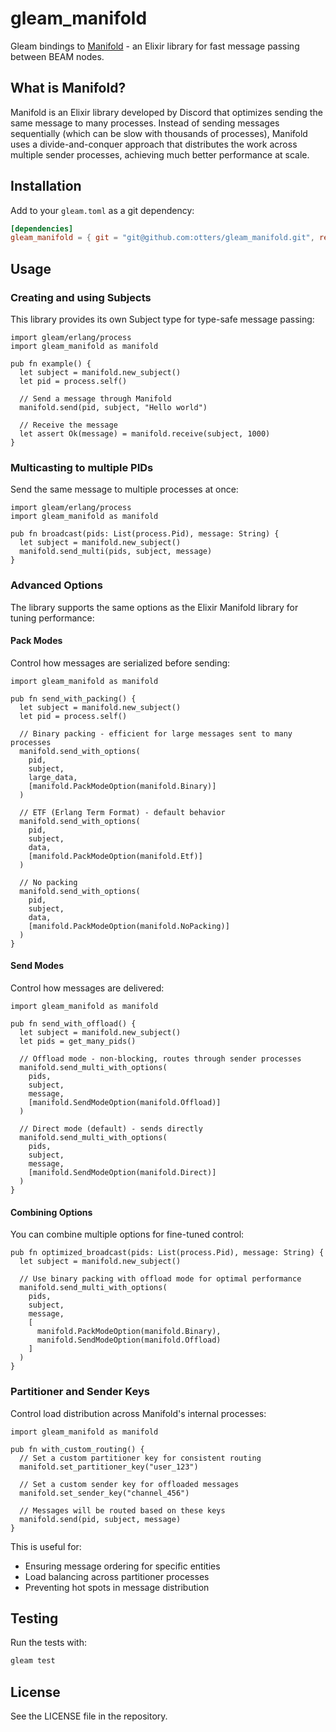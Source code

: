 # gleam_manifold

Gleam bindings to [Manifold](https://github.com/discord/manifold) - an Elixir library for fast message passing between BEAM nodes.

## What is Manifold?

Manifold is an Elixir library developed by Discord that optimizes sending the same message to many processes. Instead of sending messages sequentially (which can be slow with thousands of processes), Manifold uses a divide-and-conquer approach that distributes the work across multiple sender processes, achieving much better performance at scale.

## Installation

Add to your `gleam.toml` as a git dependency:

```toml
[dependencies]
gleam_manifold = { git = "git@github.com:otters/gleam_manifold.git", ref = "<commit hash>" }
```

## Usage

### Creating and using Subjects

This library provides its own Subject type for type-safe message passing:

```gleam
import gleam/erlang/process
import gleam_manifold as manifold

pub fn example() {
  let subject = manifold.new_subject()
  let pid = process.self()

  // Send a message through Manifold
  manifold.send(pid, subject, "Hello world")

  // Receive the message
  let assert Ok(message) = manifold.receive(subject, 1000)
}
```

### Multicasting to multiple PIDs

Send the same message to multiple processes at once:

```gleam
import gleam/erlang/process
import gleam_manifold as manifold

pub fn broadcast(pids: List(process.Pid), message: String) {
  let subject = manifold.new_subject()
  manifold.send_multi(pids, subject, message)
}
```

### Advanced Options

The library supports the same options as the Elixir Manifold library for tuning performance:

#### Pack Modes

Control how messages are serialized before sending:

```gleam
import gleam_manifold as manifold

pub fn send_with_packing() {
  let subject = manifold.new_subject()
  let pid = process.self()

  // Binary packing - efficient for large messages sent to many processes
  manifold.send_with_options(
    pid,
    subject,
    large_data,
    [manifold.PackModeOption(manifold.Binary)]
  )

  // ETF (Erlang Term Format) - default behavior
  manifold.send_with_options(
    pid,
    subject,
    data,
    [manifold.PackModeOption(manifold.Etf)]
  )

  // No packing
  manifold.send_with_options(
    pid,
    subject,
    data,
    [manifold.PackModeOption(manifold.NoPacking)]
  )
}
```

#### Send Modes

Control how messages are delivered:

```gleam
import gleam_manifold as manifold

pub fn send_with_offload() {
  let subject = manifold.new_subject()
  let pids = get_many_pids()

  // Offload mode - non-blocking, routes through sender processes
  manifold.send_multi_with_options(
    pids,
    subject,
    message,
    [manifold.SendModeOption(manifold.Offload)]
  )

  // Direct mode (default) - sends directly
  manifold.send_multi_with_options(
    pids,
    subject,
    message,
    [manifold.SendModeOption(manifold.Direct)]
  )
}
```

#### Combining Options

You can combine multiple options for fine-tuned control:

```gleam
pub fn optimized_broadcast(pids: List(process.Pid), message: String) {
  let subject = manifold.new_subject()

  // Use binary packing with offload mode for optimal performance
  manifold.send_multi_with_options(
    pids,
    subject,
    message,
    [
      manifold.PackModeOption(manifold.Binary),
      manifold.SendModeOption(manifold.Offload)
    ]
  )
}
```

### Partitioner and Sender Keys

Control load distribution across Manifold's internal processes:

```gleam
import gleam_manifold as manifold

pub fn with_custom_routing() {
  // Set a custom partitioner key for consistent routing
  manifold.set_partitioner_key("user_123")

  // Set a custom sender key for offloaded messages
  manifold.set_sender_key("channel_456")

  // Messages will be routed based on these keys
  manifold.send(pid, subject, message)
}
```

This is useful for:

- Ensuring message ordering for specific entities
- Load balancing across partitioner processes
- Preventing hot spots in message distribution

## Testing

Run the tests with:

```bash
gleam test
```

## License

See the LICENSE file in the repository.
